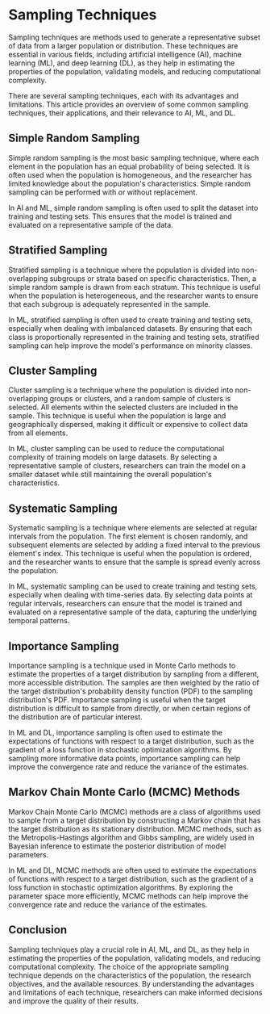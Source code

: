 # Sampling Techniques

Sampling techniques are methods used to generate a representative subset of data from a larger population or distribution. These techniques are essential in various fields, including artificial intelligence (AI), machine learning (ML), and deep learning (DL), as they help in estimating the properties of the population, validating models, and reducing computational complexity.

There are several sampling techniques, each with its advantages and limitations. This article provides an overview of some common sampling techniques, their applications, and their relevance to AI, ML, and DL.

## Simple Random Sampling

Simple random sampling is the most basic sampling technique, where each element in the population has an equal probability of being selected. It is often used when the population is homogeneous, and the researcher has limited knowledge about the population's characteristics. Simple random sampling can be performed with or without replacement.

In AI and ML, simple random sampling is often used to split the dataset into training and testing sets. This ensures that the model is trained and evaluated on a representative sample of the data.

## Stratified Sampling

Stratified sampling is a technique where the population is divided into non-overlapping subgroups or strata based on specific characteristics. Then, a simple random sample is drawn from each stratum. This technique is useful when the population is heterogeneous, and the researcher wants to ensure that each subgroup is adequately represented in the sample.

In ML, stratified sampling is often used to create training and testing sets, especially when dealing with imbalanced datasets. By ensuring that each class is proportionally represented in the training and testing sets, stratified sampling can help improve the model's performance on minority classes.

## Cluster Sampling

Cluster sampling is a technique where the population is divided into non-overlapping groups or clusters, and a random sample of clusters is selected. All elements within the selected clusters are included in the sample. This technique is useful when the population is large and geographically dispersed, making it difficult or expensive to collect data from all elements.

In ML, cluster sampling can be used to reduce the computational complexity of training models on large datasets. By selecting a representative sample of clusters, researchers can train the model on a smaller dataset while still maintaining the overall population's characteristics.

## Systematic Sampling

Systematic sampling is a technique where elements are selected at regular intervals from the population. The first element is chosen randomly, and subsequent elements are selected by adding a fixed interval to the previous element's index. This technique is useful when the population is ordered, and the researcher wants to ensure that the sample is spread evenly across the population.

In ML, systematic sampling can be used to create training and testing sets, especially when dealing with time-series data. By selecting data points at regular intervals, researchers can ensure that the model is trained and evaluated on a representative sample of the data, capturing the underlying temporal patterns.

## Importance Sampling

Importance sampling is a technique used in Monte Carlo methods to estimate the properties of a target distribution by sampling from a different, more accessible distribution. The samples are then weighted by the ratio of the target distribution's probability density function (PDF) to the sampling distribution's PDF. Importance sampling is useful when the target distribution is difficult to sample from directly, or when certain regions of the distribution are of particular interest.

In ML and DL, importance sampling is often used to estimate the expectations of functions with respect to a target distribution, such as the gradient of a loss function in stochastic optimization algorithms. By sampling more informative data points, importance sampling can help improve the convergence rate and reduce the variance of the estimates.

## Markov Chain Monte Carlo (MCMC) Methods

Markov Chain Monte Carlo (MCMC) methods are a class of algorithms used to sample from a target distribution by constructing a Markov chain that has the target distribution as its stationary distribution. MCMC methods, such as the Metropolis-Hastings algorithm and Gibbs sampling, are widely used in Bayesian inference to estimate the posterior distribution of model parameters.

In ML and DL, MCMC methods are often used to estimate the expectations of functions with respect to a target distribution, such as the gradient of a loss function in stochastic optimization algorithms. By exploring the parameter space more efficiently, MCMC methods can help improve the convergence rate and reduce the variance of the estimates.

## Conclusion

Sampling techniques play a crucial role in AI, ML, and DL, as they help in estimating the properties of the population, validating models, and reducing computational complexity. The choice of the appropriate sampling technique depends on the characteristics of the population, the research objectives, and the available resources. By understanding the advantages and limitations of each technique, researchers can make informed decisions and improve the quality of their results.

